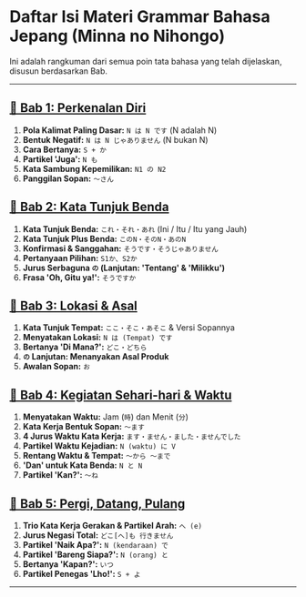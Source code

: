 # Daftar Isi Materi Grammar Bahasa Jepang (Minna no Nihongo)

Ini adalah rangkuman dari semua poin tata bahasa yang telah dijelaskan, disusun berdasarkan Bab.

---

## [📖 Bab 1: Perkenalan Diri](Bab%201)

1.  **Pola Kalimat Paling Dasar:** `N は N です` (N adalah N)
2.  **Bentuk Negatif:** `N は N じゃありません` (N bukan N)
3.  **Cara Bertanya:** `S + か`
4.  **Partikel 'Juga':** `N も`
5.  **Kata Sambung Kepemilikan:** `N1 の N2`
6.  **Panggilan Sopan:** `〜さん`

## [📖 Bab 2: Kata Tunjuk Benda](Bab%202)

1.  **Kata Tunjuk Benda:** `これ・それ・あれ` (Ini / Itu / Itu yang Jauh)
2.  **Kata Tunjuk Plus Benda:** `このN・そのN・あのN`
3.  **Konfirmasi & Sanggahan:** `そうです・そうじゃありません`
4.  **Pertanyaan Pilihan:** `S1か、S2か`
5.  **Jurus Serbaguna `の` (Lanjutan: 'Tentang' & 'Milikku')**
6.  **Frasa 'Oh, Gitu ya!':** `そうですか`

## [📖 Bab 3: Lokasi & Asal](Bab%203)

1.  **Kata Tunjuk Tempat:** `ここ・そこ・あそこ` & Versi Sopannya
2.  **Menyatakan Lokasi:** `N は (Tempat) です`
3.  **Bertanya 'Di Mana?':** `どこ・どちら`
4.  **`の` Lanjutan: Menanyakan Asal Produk**
5.  **Awalan Sopan:** `お`

## [📖 Bab 4: Kegiatan Sehari-hari & Waktu](Bab%204)

1.  **Menyatakan Waktu:** Jam (`時`) dan Menit (`分`)
2.  **Kata Kerja Bentuk Sopan:** `〜ます`
3.  **4 Jurus Waktu Kata Kerja:** `ます・ません・ました・ませんでした`
4.  **Partikel Waktu Kejadian:** `N (waktu) に V`
5.  **Rentang Waktu & Tempat:** `〜から 〜まで`
6.  **'Dan' untuk Kata Benda:** `N と N`
7.  **Partikel 'Kan?':** `〜ね`

## [📖 Bab 5: Pergi, Datang, Pulang](Bab%205)

1.  **Trio Kata Kerja Gerakan & Partikel Arah:** `へ (e)`
2.  **Jurus Negasi Total:** `どこ[へ]も 行きません`
3.  **Partikel 'Naik Apa?':** `N (kendaraan) で`
4.  **Partikel 'Bareng Siapa?':** `N (orang) と`
5.  **Bertanya 'Kapan?':** `いつ`
6.  **Partikel Penegas 'Lho!':** `S + よ`

---
